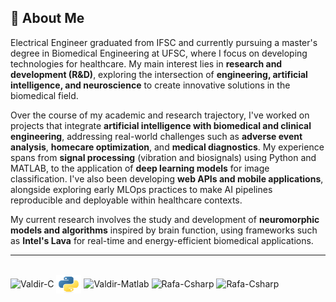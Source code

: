 ## 🧠 About Me

Electrical Engineer graduated from IFSC and currently pursuing a master's degree in Biomedical Engineering at UFSC, where I focus on developing technologies for healthcare. My main interest lies in **research and development (R&D)**, exploring the intersection of **engineering, artificial intelligence, and neuroscience** to create innovative solutions in the biomedical field.

Over the course of my academic and research trajectory, I've worked on projects that integrate **artificial intelligence with biomedical and clinical engineering**, addressing real-world challenges such as **adverse event analysis**, **homecare optimization**, and **medical diagnostics**. My experience spans from **signal processing** (vibration and biosignals) using Python and MATLAB, to the application of **deep learning models** for image classification. I've also been developing **web APIs and mobile applications**, alongside exploring early MLOps practices to make AI pipelines reproducible and deployable within healthcare contexts.

My current research involves the study and development of **neuromorphic models and algorithms** inspired by brain function, using frameworks such as **Intel's Lava** for real-time and energy-efficient biomedical applications.

---

<div style="display: inline_block"><br>
  
  <img align="center" alt="Valdir-C" height="30" width="40" src="https://cdn.jsdelivr.net/gh/devicons/devicon/icons/c/c-original.svg">
  <img align="center" alt="Rafa-Python" height="30" width="40" src="https://raw.githubusercontent.com/devicons/devicon/master/icons/python/python-original.svg">
  <img align="center" alt="Valdir-Matlab" height="30" width="40" src="https://cdn.jsdelivr.net/gh/devicons/devicon/icons/matlab/matlab-original.svg">
  <img align="center" alt="Rafa-Csharp" height="30" width="40" src="https://cdn.jsdelivr.net/gh/devicons/devicon/icons/arduino/arduino-original.svg">
  <img align="center" alt="Rafa-Csharp" height="30" width="40" src="https://cdn.jsdelivr.net/gh/devicons/devicon/icons/embeddedc/embeddedc-original.svg">
  
</div>
<!--
**Valdirff/valdirff** is a ✨ _special_ ✨ repository because its `README.md` (this file) appears on your GitHub profile.

Here are some ideas to get you started:

- 🔭 I’m currently working on ...
- 🌱 I’m currently learning ...
- 👯 I’m looking to collaborate on ...
- 🤔 I’m looking for help with ...
- 💬 Ask me about ...
- 📫 How to reach me: ...
- 😄 Pronouns: ...
- ⚡ Fun fact: ...
-->
